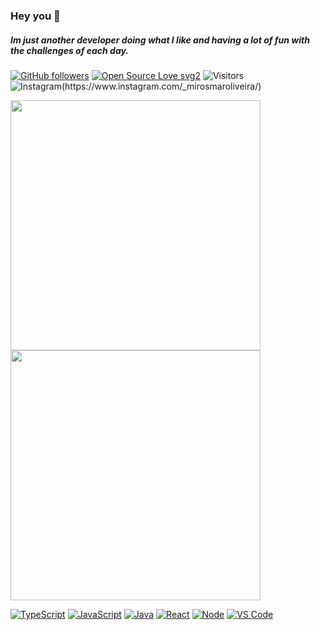 ### Hey you :pushpin:
#####  Im just another developer doing what I like and having a lot of fun with the challenges of each day.



[![GitHub followers](https://img.shields.io/github/followers/MirosmarOliveira?label=Followers&style=social)](https://github.com/MirosmarOliveira?tab=followers)  [![Open Source Love svg2](https://badges.frapsoft.com/os/v2/open-source.svg?v=103)](https://github.com/ellerbrock/open-source-badges/)  ![Visitors](https://visitor-badge.glitch.me/badge?page_id=MirosmarOliveira.MirosmarOliveira)  ![Instagram(https://www.instagram.com/_mirosmaroliveira/)](https://badges.aleen42.com/src/instagram.svg)

<!-- ![Mirosmar Oliveira github stats](https://github-readme-stats.vercel.app/api?username=MirosmarOliveira&show_icons=true&theme=radical)-->
<td><img width="400px" align="left" src="https://github-readme-stats.vercel.app/api/top-langs/?username=MirosmarOliveira&show_icons=true&theme=radical" /></td>

<td><img width="400px" align="center" src="https://github-readme-stats.vercel.app/api?username=MirosmarOliveira&show_icons=true&theme=radical"/></td>                     

   [![TypeScript](https://aleen42.github.io/badges/src/typescript.svg)](https://github.com/aleen42/badges)   [![JavaScript](https://aleen42.github.io/badges/src/javascript.svg)](https://github.com/aleen42/badges)  [![Java](https://badges.aleen42.com/src/java.svg)](https://github.com/aleen42/badges)    [![React](https://aleen42.github.io/badges/src/react.svg)](https://github.com/aleen42/badges)   [![Node](https://aleen42.github.io/badges/src/node.svg)](https://github.com/aleen42/badges)   [![VS Code](https://aleen42.github.io/badges/src/visual_studio_code.svg)](https://github.com/aleen42/badges)
 
<!--
**MirosmarOliveira/MirosmarOliveira** is a ✨ _special_ ✨ repository because its `README.md` (this file) appears on your GitHub profile.

Here are some ideas to get you started:

- 🔭 I’m currently working on ...
- 🌱 I’m currently learning ...
- 👯 I’m looking to collaborate on ...
- 🤔 I’m looking for help with ...
- 💬 Ask me about ...
- 📫 How to reach me: ...
- 😄 Pronouns: ...
- ⚡ Fun fact: ...
-->
